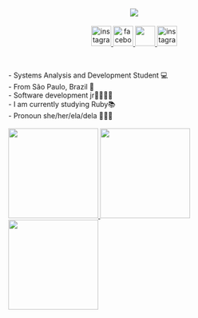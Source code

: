<h1 align="center">
  <a href="https://github.com/grasi-dot">
    <img src="https://readme-typing-svg.herokuapp.com/?&color=%239F3CFF&lines=Hello,+There!+👋;I'm+Grasi+Eduarda+...;Nice+to+meet+you!&center=true&size=30">
  </a>
</h1>

<p align='center'>

  <a href="https://www.instagram.com/grasi_eduarda_/">
     <img height="40" src="https://cdn.icon-icons.com/icons2/1584/PNG/128/3721672-instagram_108066.png"  alt="instagram" style="vertical-align:top target="_blank"">
 </a> 
  <a href="https://www.facebook.com/profile.php?id=100009196117451">
     <img height="40" src="https://cdn.icon-icons.com/icons2/285/PNG/128/social_facebook_box_blue_256_30649.png" alt="facebook" style="vertical-align:top;">
 </a>  

 <a href="https://twitter.com/GrasielaEduard1">
     <img height="40" src="https://cdn.icon-icons.com/icons2/317/PNG/128/social-twitter-icon_34350.png" style="vertical-align:top;">
 </a> 

 <a href="https://www.linkedin.com/in/grasi-eduardaads/">
     <img height="40" src="https://cdn.icon-icons.com/icons2/99/PNG/128/linkedin_socialnetwork_17441.png"  alt="instagram" style="vertical-align:top;">
 </a>   
 </p>
 
 ##
 
 
<br>
  - Systems Analysis and Development Student 💻
<br>
  - From São Paulo, Brazil 🌴
<br>
  - Software development jr👩🏼‍💻💜
<br>
  - I am currently studying Ruby📚
<br>
  - Pronoun she/her/ela/dela 👩🏼‍🎓
<br>
<br>

<a href="https://github.com/grasi-dot">
  <img height="180em" src="https://github-readme-stats.vercel.app/api?username=grasi-dot&show_icons=true&theme=midnight-purple&include_all_commits=true&count_private=true"/>

<a href="https://github.com/grasi-dot">
<img height="180em" src="https://github-readme-stats.vercel.app/api/top-langs/?username=grasi-dot&layout=compact&langs_count=7&theme=midnight-purple"/>

<a href="https://github.com/grasi-dot">
<img height="180em" src="https://github-readme-streak-stats.herokuapp.com/?user=grasi-dot&theme=midnight-purple"/>
